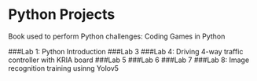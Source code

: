 # Python Projects 

Book used to perform Python challenges: Coding Games in Python

###Lab 1: Python Introduction
###Lab 3
###Lab 4: Driving 4-way traffic controller with KRIA board
###Lab 5
###Lab 6
###Lab 7
###Lab 8: Image recognition training usinng Yolov5
